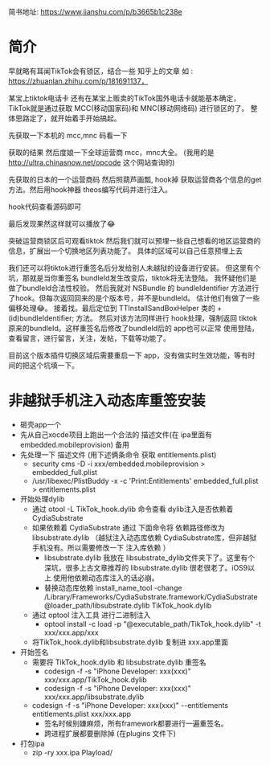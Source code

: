 
简书地址:  https://www.jianshu.com/p/b3665b1c238e

# 简介 
早就略有耳闻TikTok会有锁区，结合一些 知乎上的文章 如 : https://zhuanlan.zhihu.com/p/181691137，

某宝上tiktok电话卡
还有在某宝上贩卖的TikTok国外电话卡就能基本确定，TikTok就是通过获取 MCC(移动国家码)和 MNC(移动网络码) 进行锁区的了。
整体思路定了，就开始着手开始搞起。

先获取一下本机的 mcc,mnc 码看一下

获取的结果
然后度娘一下全球运营商 mcc，mnc大全。 (我用的是 http://ultra.chinasnow.net/opcode  这个网站查询的)

先获取的日本的一个运营商码
然后照葫芦画瓢, hook掉 获取运营商各个信息的get方法。然后用hook神器 theos编写代码并进行注入。

hook代码查看源码即可

最后发现果然这样就可以播放了😂

突破运营商锁区后可观看tiktok
然后我们就可以预埋一些自己想看的地区运营商的信息，扩展出一个切换地区列表功能了。
具体的区域可以自己任意预埋上去

我们还可以将tiktok进行重签名后分发给别人未越狱的设备进行安装。
但这里有个坑，那就是当你重签名 bundleId发生改变后，tiktok将无法登陆。
我怀疑他们是做了bundleId合法性校验。
然后我就对 NSBundle 的 bundleIdentifier 方法进行了hook。但每次返回回来的是个版本号，并不是bundleId。
估计他们有做了一些偏移处理😂。 接着找。最后定位到  TTInstallSandBoxHelper 类的  + (id)bundleIdentifier; 方法。
然后对该方法同样进行 hook处理，强制返回 tiktok 原来的bundleId。这样重签名后修改了bundleId后的 app也可以正常 使用登陆，查看留言，进行留言，关注，发帖，下载等功能了。

目前这个版本插件切换区域后需要重启一下 app，没有做实时生效功能，等有时间的把这个坑填一下。




# 非越狱手机注入动态库重签安装
* 砸壳app一个
* 先从自己xocde项目上跑出一个合法的 描述文件(在 ipa里面有 embedded.mobileprovision) 备用
* 先处理一下 描述文件 (用下述俩条命令 获取  entitlements.plist)
    * security cms -D -i  xxx/embedded.mobileprovision  >  embedded_full.plist
    * /usr/libexec/PlistBuddy -x -c 'Print:Entitlements'  embedded_full.plist   >    entitlements.plist
* 开始处理dylib
    * 通过 otool -L TikTok_hook.dylib 命令查看 dylib注入是否依赖着 CydiaSubstrate
    * 如果依赖着 CydiaSubstrate 通过  下面命令将 依赖路径修改为libsubstrate.dylib （越狱注入动态库依赖 CydiaSubstrate库，但非越狱手机没有。所以需要修改一下 注入库依赖 ）
        * libsubstrate.dylib 我放在 libsubstrate_dylib文件夹下了。这里有个深坑，很多上古文章推荐的 libsubstrate.dylib 很老很老了。iOS9以上 使用他依赖动态库注入的话必崩。
        * 替换动态库依赖 install_name_tool -change /Library/Frameworks/CydiaSubstrate.framework/CydiaSubstrate @loader_path/libsubstrate.dylib  TikTok_hook.dylib
    * 通过 optool 注入工具 进行二进制注入
        * optool install -c load -p "@executable_path/TikTok_hook.dylib" -t  xxx/xxx.app/xxx
    * 将TikTok_hook.dylib和libsubstrate.dylib 复制进 xxx.app里面
* 开始签名
    * 需要将  TikTok_hook.dylib 和 libsubstrate.dylib 重签名
        * codesign -f -s "iPhone Developer: xxx(xxx)"     xxx/xxx.app/TikTok_hook.dylib
        * codesign -f -s "iPhone Developer: xxx(xxx)"     xxx/xxx.app/libsubstrate.dylib
    * codesign -f -s "iPhone Developer: xxx(xxx)" --entitlements entitlements.plist  xxx/xxx.app
        * 签名时候别嫌麻烦，所有framework都要进行一遍重签名。
        * 跨进程扩展都要删除掉 (在plugins 文件下)
* 打包ipa
    * zip -ry xxx.ipa Playload/





